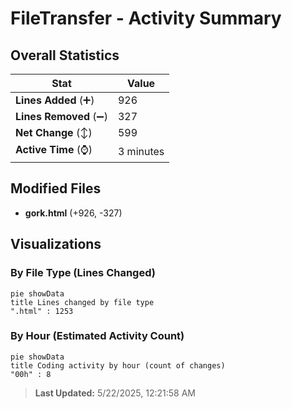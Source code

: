 # FileTransfer - Activity Summary 

## Overall Statistics

| Stat                   | Value                                                             |
| ---------------------- | ----------------------------------------------------------------- |
| **Lines Added** (➕)   | 926                                          |
| **Lines Removed** (➖) | 327                                        |
| **Net Change** (↕)    | 599                |
| **Active Time** (⌚)   | 3 minutes |


## Modified Files
- **gork.html** (+926, -327)

## Visualizations

### By File Type (Lines Changed)

```mermaid
pie showData
title Lines changed by file type
".html" : 1253
```

### By Hour (Estimated Activity Count)

```mermaid
pie showData
title Coding activity by hour (count of changes)
"00h" : 8
```


> **Last Updated:** 5/22/2025, 12:21:58 AM